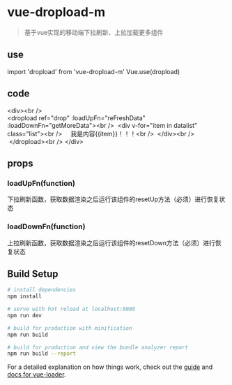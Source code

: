 # vue-dropload-m


> 基于vue实现的移动端下拉刷新、上拉加载更多组件

## use

import 'dropload' from 'vue-dropload-m'
Vue.use(dropload)

## code
&lt;div&gt;\<br />
<span style="white-space:pre;"> </span>&lt;dropload ref="drop" :loadUpFn="reFreshData" :loadDownFn="getMoreData"&gt;\<br />
<span style="white-space:pre;"> </span>&lt;div v-for="item in datalist" class="list"&gt;\<br />
<span style="white-space:pre;"> </span>&nbsp; <span style="white-space:pre;"> </span>我是内容{{item}}！！！\<br />
<span style="white-space:pre;"> </span>&lt;/div&gt;\<br />
<span style="white-space:pre;"> </span>&lt;/dropload&gt;\<br />
&lt;/div&gt;<br />

## props

### loadUpFn(function)
下拉刷新函数，获取数据渲染之后运行该组件的resetUp方法（必须）进行恢复状态

### loadDownFn(function)
上拉刷新函数，获取数据渲染之后运行该组件的resetDown方法（必须）进行恢复状态


## Build Setup

``` bash
# install dependencies
npm install

# serve with hot reload at localhost:8080
npm run dev

# build for production with minification
npm run build

# build for production and view the bundle analyzer report
npm run build --report
```

For a detailed explanation on how things work, check out the [guide](http://vuejs-templates.github.io/webpack/) and [docs for vue-loader](http://vuejs.github.io/vue-loader).
